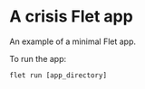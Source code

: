 # A crisis Flet app

An example of a minimal Flet app.

To run the app:

```
flet run [app_directory]
```